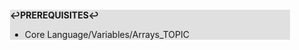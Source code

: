 <div style="margin:2em; background-color: #e0e0e0;">

<strong>↩PREREQUISITES↩</strong>

 * Core Language/Variables/Arrays_TOPIC

</div>

